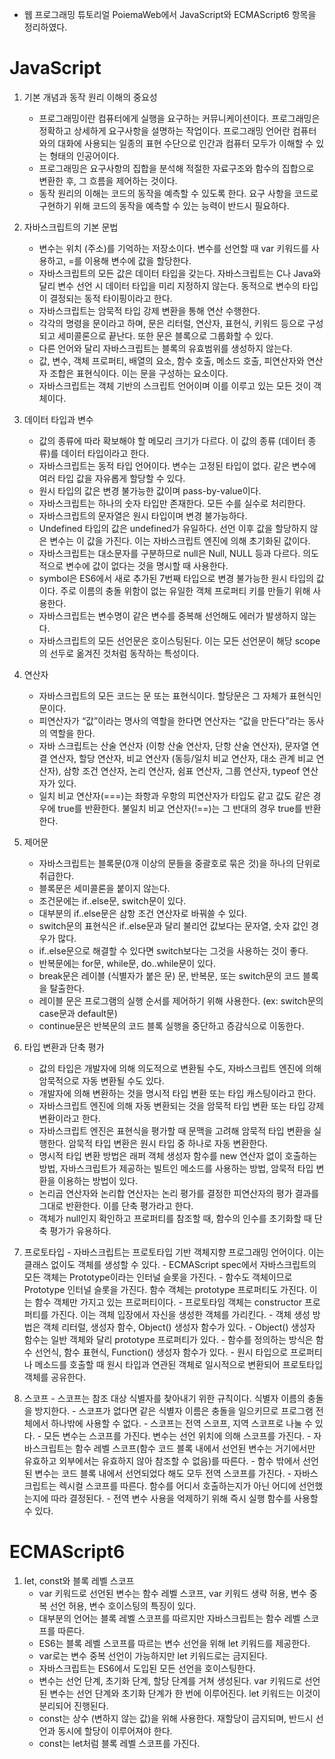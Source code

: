 * 웹 프로그래밍 튜토리얼 PoiemaWeb에서 JavaScript와 ECMAScript6 항목을 정리하였다.

# JavaScript

1. 기본 개념과 동작 원리 이해의 중요성
   - 프로그래밍이란 컴퓨터에게 실행을 요구하는 커뮤니케이션이다. 프로그래밍은 정확하고 상세하게 요구사항을 설명하는 작업이다. 프로그래밍 언어란 컴퓨터와의 대화에 사용되는 일종의 표현 수단으로 인간과 컴퓨터 모두가 이해할 수 있는 형태의 인공어이다.
   - 프로그래밍은 요구사항의 집합을 분석해 적절한 자료구조와 함수의 집합으로 변환한 후, 그 흐름을 제어하는 것이다.
   - 동작 원리의 이해는 코드의 동작을 예측할 수 있도록 한다. 요구 사항을 코드로 구현하기 위해 코드의 동작을 예측할 수 있는 능력이 반드시 필요하다.

5. 자바스크립트의 기본 문법
   - 변수는 위치 (주소)를 기억하는 저장소이다. 변수를 선언할 때 var 키워드를 사용하고, =를 이용해 변수에 값을 할당한다.
   - 자바스크립트의 모든 값은 데이터 타입을 갖는다. 자바스크립트는 C나 Java와 달리 변수 선언 시 데이터 타입을 미리 지정하지 않는다. 동적으로 변수의 타입이 결정되는 동적 타이핑이라고 한다.
   - 자바스크립트는 암묵적 타입 강제 변환을 통해 연산 수행한다.
   - 각각의 명령을 문이라고 하며, 문은 리터럴, 연산자, 표현식, 키워드 등으로 구성되고 세미콜론으로 끝난다. 또한 문은 블록으로 그룹화할 수 있다.
   - 다른 언어와 달리 자바스크립트는 블록의 유효범위를 생성하지 않는다.
   - 값, 변수, 객체 프로퍼티, 배열의 요소, 함수 호출, 메소드 호출, 피연산자와 연산자 조합은 표현식이다. 이는 문을 구성하는 요소이다. 
   - 자바스크립트는 객체 기반의 스크립트 언어이며 이를 이루고 있는 모든 것이 객체이다. 

6. 데이터 타입과 변수
   - 값의 종류에 따라 확보해야 할 메모리 크기가 다르다. 이 값의 종류 (데이터 종류)를 데이터 타입이라고 한다.
   - 자바스크립트는 동적 타입 언어이다. 변수는 고정된 타입이 없다. 같은 변수에 여러 타입 값을 자유롭게 할당할 수 있다.
   - 원시 타입의 값은 변경 불가능한 값이며 pass-by-value이다.
   - 자바스크립트는 하나의 숫자 타입만 존재한다. 모든 수를 실수로 처리한다.
   - 자바스크립트의 문자열은 원시 타입이며 변경 불가능하다.
   - Undefined 타입의 값은 undefined가 유일하다. 선언 이후 값을 할당하지 않은 변수는 이 값을 가진다. 이는 자바스크립트 엔진에 의해 초기화된 값이다.
   - 자바스크립트는 대소문자를 구분하므로 null은 Null, NULL 등과 다르다. 의도적으로 변수에 값이 없다는 것을 명시할 때 사용한다.
   - symbol은 ES6에서 새로 추가된 7번째 타입으로 변경 불가능한 원시 타입의 값이다. 주로 이름의 충돌 위함이 없는 유일한 객체 프로퍼티 키를 만들기 위해 사용한다.
   - 자바스크립트는 변수명이 같은 변수를 중복해 선언해도 에러가 발생하지 않는다. 
   - 자바스크립트의 모든 선언문은 호이스팅된다. 이는 모든 선언문이 해당 scope의 선두로 옮겨진 것처럼 동작하는 특성이다.

7. 연산자
   - 자바스크립트의 모든 코드는 문 또는 표현식이다. 할당문은 그 자체가 표현식인 문이다.
   - 피연산자가 “값”이라는 명사의 역할을 한다면 연산자는 “값을 만든다”라는 동사의 역할을 한다.
   - 자바 스크립트는 산술 연산자 (이항 산술 연산자, 단항 산술 연산자), 문자열 연결 연산자, 할당 연산자, 비교 연산자 (동등/일치 비교 연산자, 대소 관계 비교 연산자), 삼항 조건 연산자, 논리 연산자, 쉼표 연산자, 그룹 연산자, typeof 연산자가 있다.
   - 일치 비교 연산자(===)는 좌항과 우항의 피연산자가 타입도 같고 값도 같은 경우에 true를 반환한다. 불일치 비교 연산자(!==)는 그 반대의 경우 true를 반환한다.

8. 제어문
   - 자바스크립트는 블록문(0개 이상의 문들을 중괄호로 묶은 것)을 하나의 단위로 취급한다.
   - 블록문은 세미콜론을 붙이지 않는다.
   - 조건문에는 if..else문, switch문이 있다.
   - 대부분의 if..else문은 삼항 조건 연산자로 바꿔쓸 수 있다.
   - switch문의 표현식은 if..else문과 달리 불리언 값보다는 문자열, 숫자 값인 경우가 많다.
   - if..else문으로 해결할 수 있다면 switch보다는 그것을 사용하는 것이 좋다.
   - 반복문에는 for문, while문, do..while문이 있다.
   - break문은 레이블 (식별자가 붙은 문) 문, 반복문, 또는 switch문의 코드 블록을 탈출한다.
   - 레이블 문은 프로그램의 실행 순서를 제어하기 위해 사용한다. (ex: switch문의 case문과 default문)
   - continue문은 반복문의 코드 블록 실행을 중단하고 증감식으로 이동한다.

9. 타입 변환과 단축 평가
   - 값의 타입은 개발자에 의해 의도적으로 변환될 수도, 자바스크립트 엔진에 의해 암묵적으로 자동 변환될 수도 있다.
   - 개발자에 의해 변환하는 것을 명시적 타입 변환 또는 타입 캐스팅이라고 한다.
   - 자바스크립트 엔진에 의해 자동 변환되는 것을 암묵적 타입 변환 또는 타입 강제 변환이라고 한다.
   - 자바스크립트 엔진은 표현식을 평가할 때 문맥을 고려해 암묵적 타입 변환을 실행한다. 암묵적 타입 변환은 원시 타입 중 하나로 자동 변환한다.
   - 명시적 타입 변환 방법은 래퍼 객체 생성자 함수를 new 연산자 없이 호출하는 방법, 자바스크립트가 제공하는 빌트인 메소드를 사용하는 방법, 암묵적 타입 변환을 이용하는 방법이 있다.
   - 논리곱 연산자와 논리합 연산자는 논리 평가를 결정한 피연산자의 평가 결과를 그대로 반환한다. 이를 단축 평가라고 한다.
   - 객체가 null인지 확인하고 프로퍼티를 참조할 때, 함수의 인수를 초기화할 때 단축 평가가 유용하다.

14.  프로토타입
    - 자바스크립트는 프로토타입 기반 객체지향 프로그래밍 언어이다. 이는 클래스 없이도 객체를 생성할 수 있다.
    - ECMAScript spec에서 자바스크립트의 모든 객체는 Prototype이라는 인터널 슬롯을 가진다.
    - 함수도 객체이므로 Prototype 인터널 슬롯을 가진다. 함수 객체는 prototype 프로퍼티도 가진다. 이는 함수 객체만 가지고 있는 프로퍼티이다.
    - 프로토타임 객체는 constructor 프로퍼티를 가진다. 이는 객체 입장에서 자신을 생성한 객체를 가리킨다.
    - 객체 생성 방법은 객체 리터럴, 생성자 함수, Object() 생성자 함수가 있다.
    - Object() 생성자 함수는 일반 객체와 달리 prototype 프로퍼티가 있다.
    - 함수를 정의하는 방식은 함수 선언식, 함수 표현식, Function() 생성자 함수가 있다.
    - 원시 타입으로 프로퍼티나 메소드를 호출할 때 원시 타입과 연관된 객체로 일시적으로 변환되어 프로토타입 객체를 공유한다.

15.  스코프
    - 스코프는 참조 대상 식별자를 찾아내기 위한 규칙이다. 식별자 이름의 충돌을 방지한다.
    - 스코프가 없다면 같은 식별자 이름은 충돌을 일으키므로 프로그램 전체에서 하나밖에 사용할 수 없다.
    - 스코프는 전역 스코프, 지역 스코프로 나눌 수 있다.
    - 모든 변수는 스코프를 가진다. 변수는 선언 위치에 의해 스코프를 가진다.
    - 자바스크립트는 함수 레벨 스코프(함수 코드 블록 내에서 선언된 변수는 거기에서만 유효하고 외부에서는 유효하지 않아 참조할 수 없음)를 따른다.
    - 함수 밖에서 선언된 변수는 코드 블록 내에서 선언되었다 해도 모두 전역 스코프를 가진다.
    - 자바스크립트는 렉시컬 스코프를 따른다. 함수를 어디서 호출하는지가 아닌 어디에 선언했는지에 따라 결정된다.
    - 전역 변수 사용을 억제하기 위해 즉시 실행 함수를 사용할 수 있다.

# ECMAScript6

1. let, const와 블록 레벨 스코프
   - var 키워드로 선언된 변수는 함수 레벨 스코프, var 키워드 생략 허용, 변수 중복 선언 허용, 변수 호이스팅의 특징이 있다.
   - 대부분의 언어는 블록 레벨 스코프를 따르지만 자바스크립트는 함수 레벨 스코프를 따른다.
   - ES6는 블록 레벨 스코프를 따르는 변수 선언을 위해 let 키워드를 제공한다.
   - var로는 변수 중복 선언이 가능하지만 let 키워드로는 금지된다.
   - 자바스크립트는 ES6에서 도입된 모든 선언을 호이스팅한다.
   - 변수는 선언 단계, 초기화 단계, 할당 단계를 거쳐 생성된다. var 키워드로 선언된 변수는 선언 단계와 초기화 단계가 한 번에 이루어진다. let 키워드는 이것이 분리되어 진행된다.
   - const는 상수 (변하지 않는 값)을 위해 사용한다. 재할당이 금지되며, 반드시 선언과 동시에 할당이 이루어져야 한다.
   - const는 let처럼 블록 레벨 스코프를 가진다.
